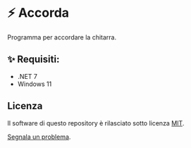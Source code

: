 # ⚡ Accorda
Programma per accordare la chitarra.

## ✨ Requisiti:
- .NET 7 
- Windows 11

## Licenza
Il software di questo repository è rilasciato sotto licenza [MIT](https://github.com/gpicchiarelli/accorda/blob/main/LICENSE).

[Segnala un problema](https://github.com/gpicchiarelli/accorda/issues).
